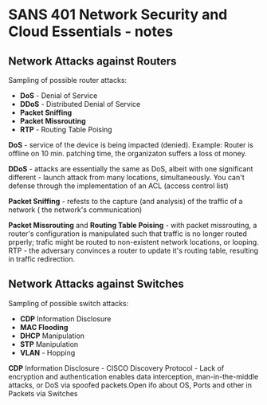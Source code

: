 # SANS 401 Network Security and Cloud Essentials - notes

## Network Attacks against Routers

Sampling of possible router attacks:
* **DoS** - Denial of Service
* **DDoS** - Distributed Denial of Service
* **Packet Sniffing**
* **Packet Missrouting**
* **RTP** - Routing Table Poising

**DoS** - service of the device is being impacted (denied). Example: Router is offline on 10 min. patching time, the organizaton suffers a loss ot money.

**DDoS** - attacks are essentially the same as DoS, albeit with one significant different - launch attack from many locations, simultaneously. You can't defense through the implementation of an ACL (access control list)

**Packet Sniffing** - refests to the capture (and analysis) of the traffic of a network ( the network's communication)

**Packet Missrouting** and **Routing Table Poising** - with packet missrouting, a router's configuration is manipulated such that traffic is no longer routed prperly; trafic might be routed to non-existent network locations, or looping. RTP - the adversary convinces a router to update it's routing table, resulting in traffic redirection.

## Network Attacks against Switches

Sampling of possible switch attacks:
* **CDP** Information Disclosure
* **MAC Flooding**
* **DHCP** Manipulation
* **STP** Manipulation
* **VLAN** - Hopping

**CDP** Information Disclosure - CISCO Discovery Protocol - Lack of encryption and authentication enables data interception, man-in-the-middle attacks, or DoS via spoofed packets.Open ifo about OS, Ports and other in Packets via Switches